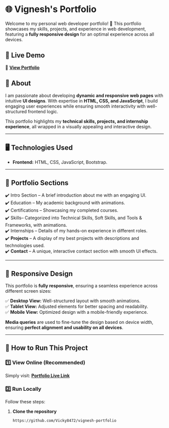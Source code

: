 # 🌐 Vignesh's Portfolio  

Welcome to my personal web developer portfolio! 🚀 This portfolio showcases my skills, projects, and experience in web development, featuring a **fully responsive design** for an optimal experience across all devices.  

## 🔹 Live Demo  
🔗 **[View Portfolio](https://your-username.github.io/repository-name/)**  

## 📌 About  
I am passionate about developing **dynamic and responsive web pages** with intuitive **UI designs**. With expertise in **HTML, CSS, and JavaScript**, I build engaging user experiences while ensuring smooth interactivity with well-structured frontend logic.  

This portfolio highlights my **technical skills, projects, and internship experience**, all wrapped in a visually appealing and interactive design.  

---

## 🖥️ Technologies Used  
- **Frontend:** HTML, CSS, JavaScript, Bootstrap.   

---

## 📂 Portfolio Sections  

✔️ Intro Section – A brief introduction about me with an engaging UI.  
✔️ Education – My academic background with animations.  
✔️ Certifications – Showcasing my completed courses.  
✔️ Skills– Categorized into Technical Skills, Soft Skills, and Tools & Frameworks, with animations.  
✔️ Internships – Details of my hands-on experience in different roles.  
✔️ **Projects** – A display of my best projects with descriptions and technologies used.  
✔️ **Contact** – A unique, interactive contact section with smooth UI effects.  

---

## 📱 Responsive Design  

This portfolio is **fully responsive**, ensuring a seamless experience across different screen sizes:  

✅ **Desktop View:** Well-structured layout with smooth animations.  
✅ **Tablet View:** Adjusted elements for better spacing and readability.  
✅ **Mobile View:** Optimized design with a mobile-friendly experience.  

**Media queries** are used to fine-tune the design based on device width, ensuring **perfect alignment and usability on all devices**.  

---

## 🚀 How to Run This Project  

### **1️⃣ View Online (Recommended)**  
Simply visit: **[Portfolio Live Link](https://vicky8472.github.io/vignesh-portfolio/)**  

### **2️⃣ Run Locally**  
Follow these steps:  

1. **Clone the repository**  
   ```bash
   https://github.com/Vicky8472/vignesh-portfolio
